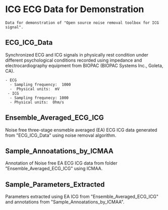 # ICG ECG Data for Demonstration 
  
    Data for demonstration of "Open source noise removal toolbox for ICG signal".
  
## ECG_ICG_Data

Synchronized ECG and ICG signals in physically rest condition under different psychological conditions recorded using impedance and electrocardiography equipment from BIOPAC (BIOPAC Systems Inc., Goleta, CA).

    - ECG 
      - Sampling frequency:  1000
      -  Physical units:  mV
     - ICG
      - Sampling frequnecy: 1000
      - Physical units:  Ohm/s

## Ensemble_Averaged_ECG_ICG
  
Noise free three-stage ensmeble averaged (EA) ECG ICG data generated from "ECG_ICG_Data" using noise removal algorithm.
  
## Sample_Annoatations_by_ICMAA
  
Annotation of Noise free EA ECG ICG data from folder "Ensemble_Averaged_ECG_ICG" using ICMAA.
  
## Sample_Parameters_Extracted
  
Parameters extracted using EA ICG from "Ensemble_Averaged_ECG_ICG" and annotations from "Sample_Annoatations_by_ICMAA".
 
